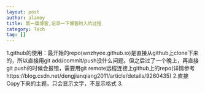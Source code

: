 ```yaml
---
layout: post
author: alamoy
title: 第一篇博客,记录一下博客的入坑过程
category: Tech
tag: []
---
```


1.github的使用：最开始的repo(wnzhyee.github.io)是直接从github上clone下来的，所以直接用git add/commit/push没什么问题。但之后过了一个晚上，再直接git push的时候会报错，需要用git remote远程连接上github上的repo(详情参考https://blog.csdn.net/dengjianqiang2011/article/details/9260435)
2.直接Copy下来的主题，只会显示文字，不显示格式
3.

